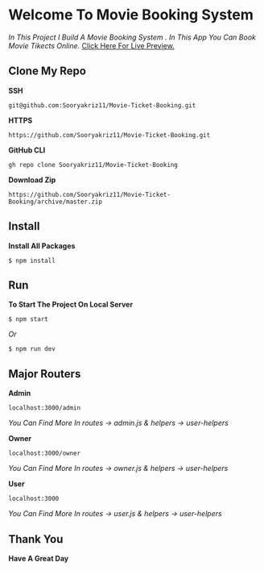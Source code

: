 # Welcome To Movie Booking System



*In This Project I Build A Movie Booking System .
In This App You Can Book Movie Tikects Online.*
[Click Here For Live Preview.](https://moviecafe.sooryakriz.com)


## Clone My Repo

**SSH**

```
git@github.com:Sooryakriz11/Movie-Ticket-Booking.git
```

**HTTPS**

```
https://github.com/Sooryakriz11/Movie-Ticket-Booking.git
```


**GitHub CLI**

```
gh repo clone Sooryakriz11/Movie-Ticket-Booking
```



**Download Zip**

```
https://github.com/Sooryakriz11/Movie-Ticket-Booking/archive/master.zip
```

## Install

**Install All Packages**

```
$ npm install
```


## Run

**To Start The Project On Local Server**

```
$ npm start
```

*Or*

```
$ npm run dev
```
## Major Routers

**Admin**

```
localhost:3000/admin
```
*You Can Find  More In routes -> admin.js & helpers -> user-helpers*

**Owner**

```
localhost:3000/owner
```
*You Can Find More In routes -> owner.js & helpers -> user-helpers*

**User**




```
localhost:3000
```

*You Can Find More In routes -> user.js & helpers -> user-helpers*

## Thank You 

**Have A Great Day**




